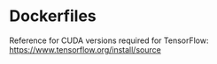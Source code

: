 # Dockerfiles

Reference for CUDA versions required for TensorFlow: https://www.tensorflow.org/install/source
